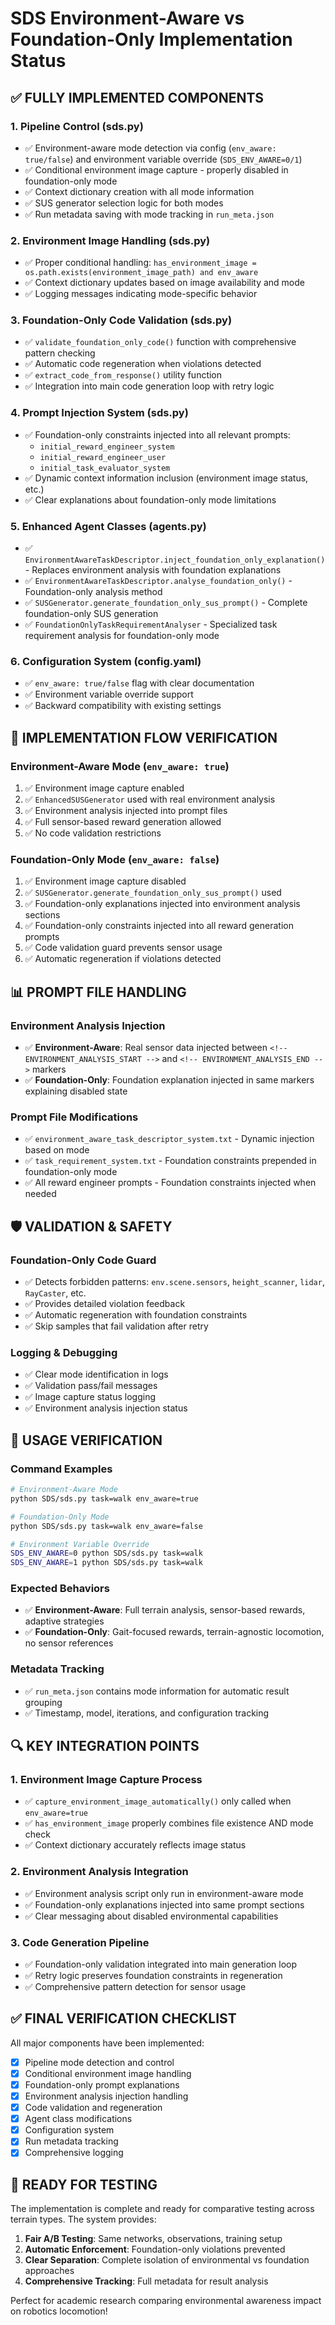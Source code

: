 # SDS Environment-Aware vs Foundation-Only Implementation Status

## ✅ **FULLY IMPLEMENTED COMPONENTS**

### 1. **Pipeline Control (sds.py)**
- ✅ Environment-aware mode detection via config (`env_aware: true/false`) and environment variable override (`SDS_ENV_AWARE=0/1`)
- ✅ Conditional environment image capture - properly disabled in foundation-only mode
- ✅ Context dictionary creation with all mode information
- ✅ SUS generator selection logic for both modes
- ✅ Run metadata saving with mode tracking in `run_meta.json`

### 2. **Environment Image Handling (sds.py)**
- ✅ Proper conditional handling: `has_environment_image = os.path.exists(environment_image_path) and env_aware`
- ✅ Context dictionary updates based on image availability and mode
- ✅ Logging messages indicating mode-specific behavior

### 3. **Foundation-Only Code Validation (sds.py)**
- ✅ `validate_foundation_only_code()` function with comprehensive pattern checking
- ✅ Automatic code regeneration when violations detected
- ✅ `extract_code_from_response()` utility function
- ✅ Integration into main code generation loop with retry logic

### 4. **Prompt Injection System (sds.py)**
- ✅ Foundation-only constraints injected into all relevant prompts:
  - `initial_reward_engineer_system`
  - `initial_reward_engineer_user`  
  - `initial_task_evaluator_system`
- ✅ Dynamic context information inclusion (environment image status, etc.)
- ✅ Clear explanations about foundation-only mode limitations

### 5. **Enhanced Agent Classes (agents.py)**
- ✅ `EnvironmentAwareTaskDescriptor.inject_foundation_only_explanation()` - Replaces environment analysis with foundation explanations
- ✅ `EnvironmentAwareTaskDescriptor.analyse_foundation_only()` - Foundation-only analysis method
- ✅ `SUSGenerator.generate_foundation_only_sus_prompt()` - Complete foundation-only SUS generation
- ✅ `FoundationOnlyTaskRequirementAnalyser` - Specialized task requirement analysis for foundation-only mode

### 6. **Configuration System (config.yaml)**
- ✅ `env_aware: true/false` flag with clear documentation
- ✅ Environment variable override support
- ✅ Backward compatibility with existing settings

## 🔄 **IMPLEMENTATION FLOW VERIFICATION**

### Environment-Aware Mode (`env_aware: true`)
1. ✅ Environment image capture enabled
2. ✅ `EnhancedSUSGenerator` used with real environment analysis
3. ✅ Environment analysis injected into prompt files
4. ✅ Full sensor-based reward generation allowed
5. ✅ No code validation restrictions

### Foundation-Only Mode (`env_aware: false`)
1. ✅ Environment image capture disabled
2. ✅ `SUSGenerator.generate_foundation_only_sus_prompt()` used
3. ✅ Foundation-only explanations injected into environment analysis sections
4. ✅ Foundation-only constraints injected into all reward generation prompts
5. ✅ Code validation guard prevents sensor usage
6. ✅ Automatic regeneration if violations detected

## 📊 **PROMPT FILE HANDLING**

### Environment Analysis Injection
- ✅ **Environment-Aware**: Real sensor data injected between `<!-- ENVIRONMENT_ANALYSIS_START -->` and `<!-- ENVIRONMENT_ANALYSIS_END -->` markers
- ✅ **Foundation-Only**: Foundation explanation injected in same markers explaining disabled state

### Prompt File Modifications
- ✅ `environment_aware_task_descriptor_system.txt` - Dynamic injection based on mode
- ✅ `task_requirement_system.txt` - Foundation constraints prepended in foundation-only mode
- ✅ All reward engineer prompts - Foundation constraints injected when needed

## 🛡️ **VALIDATION & SAFETY**

### Foundation-Only Code Guard
- ✅ Detects forbidden patterns: `env.scene.sensors`, `height_scanner`, `lidar`, `RayCaster`, etc.
- ✅ Provides detailed violation feedback
- ✅ Automatic regeneration with foundation constraints
- ✅ Skip samples that fail validation after retry

### Logging & Debugging
- ✅ Clear mode identification in logs
- ✅ Validation pass/fail messages
- ✅ Image capture status logging
- ✅ Environment analysis injection status

## 🎯 **USAGE VERIFICATION**

### Command Examples
```bash
# Environment-Aware Mode
python SDS/sds.py task=walk env_aware=true

# Foundation-Only Mode  
python SDS/sds.py task=walk env_aware=false

# Environment Variable Override
SDS_ENV_AWARE=0 python SDS/sds.py task=walk
SDS_ENV_AWARE=1 python SDS/sds.py task=walk
```

### Expected Behaviors
- ✅ **Environment-Aware**: Full terrain analysis, sensor-based rewards, adaptive strategies
- ✅ **Foundation-Only**: Gait-focused rewards, terrain-agnostic locomotion, no sensor references

### Metadata Tracking
- ✅ `run_meta.json` contains mode information for automatic result grouping
- ✅ Timestamp, model, iterations, and configuration tracking

## 🔍 **KEY INTEGRATION POINTS**

### 1. Environment Image Capture Process
- ✅ `capture_environment_image_automatically()` only called when `env_aware=true`
- ✅ `has_environment_image` properly combines file existence AND mode check
- ✅ Context dictionary accurately reflects image status

### 2. Environment Analysis Integration
- ✅ Environment analysis script only run in environment-aware mode
- ✅ Foundation-only explanations injected into same prompt sections
- ✅ Clear messaging about disabled environmental capabilities

### 3. Code Generation Pipeline
- ✅ Foundation-only validation integrated into main generation loop
- ✅ Retry logic preserves foundation constraints in regeneration
- ✅ Comprehensive pattern detection for sensor usage

## ✅ **FINAL VERIFICATION CHECKLIST**

All major components have been implemented:

- [x] Pipeline mode detection and control
- [x] Conditional environment image handling  
- [x] Foundation-only prompt explanations
- [x] Environment analysis injection handling
- [x] Code validation and regeneration
- [x] Agent class modifications
- [x] Configuration system
- [x] Run metadata tracking
- [x] Comprehensive logging

## 🚀 **READY FOR TESTING**

The implementation is complete and ready for comparative testing across terrain types. The system provides:

1. **Fair A/B Testing**: Same networks, observations, training setup
2. **Automatic Enforcement**: Foundation-only violations prevented
3. **Clear Separation**: Complete isolation of environmental vs foundation approaches
4. **Comprehensive Tracking**: Full metadata for result analysis

Perfect for academic research comparing environmental awareness impact on robotics locomotion! 